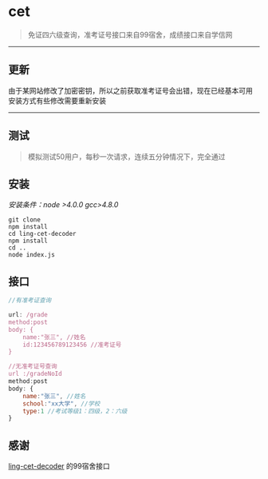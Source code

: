 # cet
> 免证四六级查询，准考证号接口来自99宿舍，成绩接口来自学信网

--------

## 更新
由于某网站修改了加密密钥，所以之前获取准考证号会出错，现在已经基本可用
安装方式有些修改需要重新安装

--------


## 测试
> 模拟测试50用户，每秒一次请求，连续五分钟情况下，完全通过

## 安装

*安装条件：node >4.0.0 gcc>4.8.0*

```
git clone
npm install
cd ling-cet-decoder
npm install
cd ..
node index.js
```

## 接口
```javascript
//有准考证查询

url: /grade
method:post
body: {
	name:"张三", //姓名
	id:123456789123456 //准考证号
}

//无准考证号查询
url :/gradeNoId
method:post
body: {
	name:"张三", //姓名
	school:"xx大学", //学校
	type:1 //考试等级1：四级，2：六级
}
```

## 感谢
[ling-cet-decoder](https://github.com/wssgcg1213/ling-cet-decoder) 的99宿舍接口